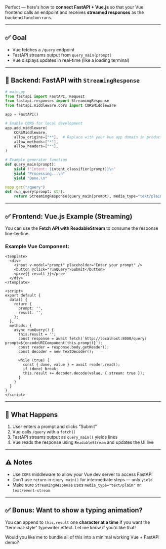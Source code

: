 Perfect — here's how to **connect FastAPI + Vue.js** so that your Vue frontend calls an endpoint and receives **streamed responses** as the backend function runs.

---

## ✅ Goal

* Vue fetches a `/query` endpoint
* FastAPI streams output from `query_main(prompt)`
* Vue displays updates in real-time (like a loading terminal)

---

## 🔧 Backend: FastAPI with `StreamingResponse`

```python
# main.py
from fastapi import FastAPI, Request
from fastapi.responses import StreamingResponse
from fastapi.middleware.cors import CORSMiddleware

app = FastAPI()

# Enable CORS for local development
app.add_middleware(
    CORSMiddleware,
    allow_origins=["*"],  # Replace with your Vue app domain in production
    allow_methods=["*"],
    allow_headers=["*"],
)

# Example generator function
def query_main(prompt):
    yield f"Intent: {intent_classifier(prompt)}\n"
    yield "Processing...\n"
    yield "Done.\n"

@app.get("/query")
def run_query(prompt: str):
    return StreamingResponse(query_main(prompt), media_type="text/plain")
```

---

## ✅ Frontend: Vue.js Example (Streaming)

You can use the **Fetch API with ReadableStream** to consume the response line-by-line.

### Example Vue Component:

```vue
<template>
  <div>
    <input v-model="prompt" placeholder="Enter your prompt" />
    <button @click="runQuery">Submit</button>
    <pre>{{ result }}</pre>
  </div>
</template>

<script>
export default {
  data() {
    return {
      prompt: '',
      result: '',
    };
  },
  methods: {
    async runQuery() {
      this.result = '';
      const response = await fetch(`http://localhost:8000/query?prompt=${encodeURIComponent(this.prompt)}`);
      const reader = response.body.getReader();
      const decoder = new TextDecoder();

      while (true) {
        const { done, value } = await reader.read();
        if (done) break;
        this.result += decoder.decode(value, { stream: true });
      }
    }
  }
}
</script>
```

---

## 🔄 What Happens

1. User enters a prompt and clicks "Submit"
2. Vue calls `/query` with a `fetch()`
3. FastAPI streams output as `query_main()` yields lines
4. Vue reads the response using `ReadableStream` and updates the UI live

---

## ⚠️ Notes

* Use `CORS` middleware to allow your Vue dev server to access FastAPI
* Don’t use `return` in `query_main()` for intermediate steps — only `yield`
* Make sure `StreamingResponse` uses `media_type="text/plain"` or `text/event-stream`

---

## ✅ Bonus: Want to show a typing animation?

You can append to `this.result` one **character at a time** if you want the "terminal-style" typewriter effect. Let me know if you'd like that!

Would you like me to bundle all of this into a minimal working Vue + FastAPI demo?
